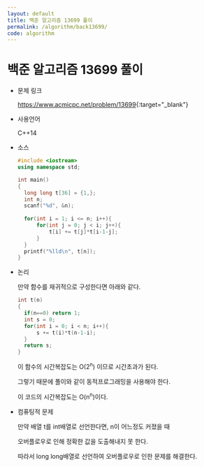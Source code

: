 ```yaml
---
layout: default
title: 백준 알고리즘 13699 풀이
permalink: /algorithm/back13699/
code: algorithm
---
```

# 백준 알고리즘 13699 풀이

* 문제 링크

  <https://www.acmicpc.net/problem/13699>{:target="_blank"}
  
* 사용언어

  C++14
  
* 소스

  ```c++
  #include <iostream>
  using namespace std;
  
  int main()
  {
  	long long t[36] = {1,};
  	int n;
  	scanf("%d", &n);
  	
  	for(int i = 1; i <= n; i++){
  		for(int j = 0; j < i; j++){
  			t[i] += t[j]*t[i-1-j];
  		}
  	}
  	printf("%lld\n", t[n]);
  }
  ```

* 논리

  만약 함수를 재귀적으로 구성한다면 아래와 같다. 

  ```c++
  int t(n)
  {
  	if(n==0) return 1;
  	int s = 0;
  	for(int i = 0; i < n; i++){
  		s += t(i)*t(n-1-i);
  	}
  	return s;
  }
  ```

  이 함수의 시간복잡도는 O(2<sup>n</sup>) 이므로 시간초과가 된다. 

  그렇기 때문에 풀이와 같이 동적프로그래밍을 사용해야 한다.

  이 코드의 시간복잡도는 O(n<sup>n</sup>)이다.

* 컴퓨팅적 문제

  만약 배열 t를 int배열로 선언한다면, n이 어느정도 커졌을 때

  오버플로우로 인해 정확한 값을 도출해내지 못 한다.

  따라서 long long배열로 선언하여 오버플로우로 인한 문제를 해결한다. 